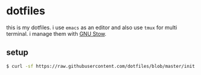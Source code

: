 # dotfiles

this is my dotfiles. i use `emacs` as an editor and also use `tmux`
for multi terminal. i manage them with [GNU Stow](https://www.gnu.org/software/stow/).

## setup

``` bash
$ curl -sf https://raw.githubusercontent.com/dotfiles/blob/master/init.sh | sh -s
```
